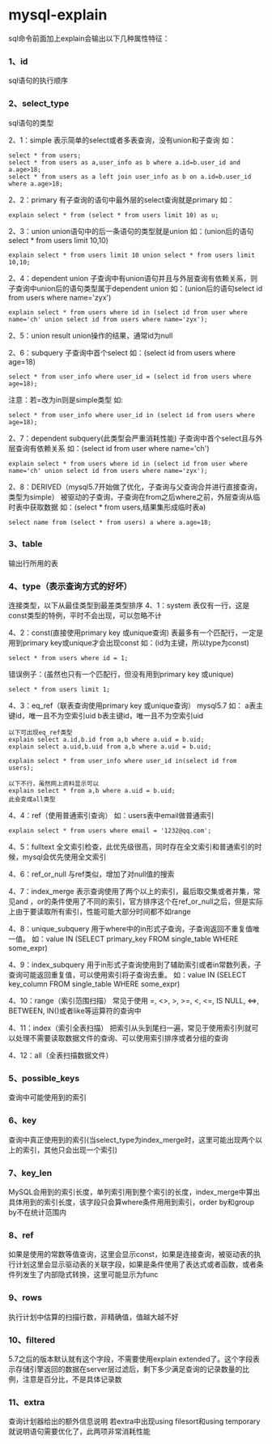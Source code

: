 # mysql-explain
sql命令前面加上explain会输出以下几种属性特征：

### 1、id
sql语句的执行顺序

### 2、select_type
sql语句的类型

2、1：simple
表示简单的select或者多表查询，没有union和子查询
如：
```
select * from users;
select * from users as a,user_info as b where a.id=b.user_id and a.age>18;
select * from users as a left join user_info as b on a.id=b.user_id where a.age>18;
```

2、2：primary
有子查询的语句中最外层的select查询就是primary
如：
```
explain select * from (select * from users limit 10) as u;
```

2、3：union
union语句中的后一条语句的类型就是union
如：(union后的语句select * from users limit 10,10)
```
explain select * from users limit 10 union select * from users limit 10,10;
```

2、4：dependent union
子查询中有union语句并且与外层查询有依赖关系，则子查询中union后的语句类型属于dependent union
如：(union后的语句select id from users where name='zyx')
```
explain select * from users where id in (select id from user where name='ch' union select id from users where name='zyx');
```

2、5：union result
union操作的结果，通常id为null

2、6：subquery
子查询中首个select
如：(select id from users where age=18)
```
select * from user_info where user_id = (select id from users where age=18);
```

注意：若=改为in则是simple类型
如:
```
select * from user_info where user_id in (select id from users where age=18);
```

2、7：dependent subquery(此类型会严重消耗性能)
子查询中首个select且与外层查询有依赖关系
如：(select id from user where name='ch')
```
explain select * from users where id in (select id from user where name='ch' union select id from users where name='zyx');
```

2、8：DERIVED（mysql5.7开始做了优化，子查询与父查询合并进行直接查询，类型为simple）
被驱动的子查询，子查询在from之后where之前，外层查询从临时表中获取数据
如：(select * from users,结果集形成临时表a)
```
select name from (select * from users) a where a.age=18;
```

### 3、table
输出行所用的表

### 4、type（表示查询方式的好坏）
连接类型，以下从最佳类型到最差类型排序
4、1：system
表仅有一行，这是const类型的特例，平时不会出现，可以忽略不计

4、2：const(直接使用primary key 或unique查询)
表最多有一个匹配行，一定是用到primary key或unique才会出现const
如：(id为主键，所以type为const)
```
select * from users where id = 1;
```

错误例子：(虽然也只有一个匹配行，但没有用到primary key 或unique)
```
select * from users limit 1;
```

4、3：eq_ref（联表查询使用primary key 或unique查询）
mysql5.7
如：
a表主键id，唯一且不为空索引uid
b表主键id，唯一且不为空索引uid
```
以下可出现eq_ref类型
explain select a.id,b.id from a,b where a.uid = b.uid;
explain select a.uid,b.uid from a,b where a.uid = b.uid;

explain select * from user_info where user_id in(select id from users);
```

```
以下不行，虽然网上资料显示可以
explain select * from a,b where a.uid = b.uid;
此会变成all类型
```

4、4：ref（使用普通索引查询）
如：users表中email做普通索引
```
explain select * from users where email = '1232@qq.com';
```

4、5：fulltext
全文索引检查，此优先级很高，同时存在全文索引和普通索引的时候，mysql会优先使用全文索引

4、6：ref_or_null
与ref类似，增加了对null值的搜索

4、7：index_merge
表示查询使用了两个以上的索引，最后取交集或者并集，常见and ，or的条件使用了不同的索引，官方排序这个在ref_or_null之后，但是实际上由于要读取所有索引，性能可能大部分时间都不如range

4、8：unique_subquery
用于where中的in形式子查询，子查询返回不重复值唯一值。
如：value IN (SELECT primary_key FROM single_table WHERE some_expr)

4、9：index_subquery
用于in形式子查询使用到了辅助索引或者in常数列表，子查询可能返回重复值，可以使用索引将子查询去重。
如：value IN (SELECT key_column FROM single_table WHERE some_expr)

4、10：range（索引范围扫描）
常见于使用 =, <>, >, >=, <, <=, IS NULL, <=>, BETWEEN, IN()或者like等运算符的查询中

4、11：index（索引全表扫描）
把索引从头到尾扫一遍，常见于使用索引列就可以处理不需要读取数据文件的查询、可以使用索引排序或者分组的查询

4、12：all（全表扫描数据文件）

### 5、possible_keys
查询中可能使用到的索引

### 6、key
查询中真正使用到的索引(当select_type为index_merge时，这里可能出现两个以上的索引，其他只会出现一个索引)

### 7、key_len
MySQL会用到的索引长度，单列索引用到整个索引的长度，index_merge中算出具体用到的索引长度，该字段只会算where条件用用到索引，order by和group by不在统计范围内

### 8、ref
如果是使用的常数等值查询，这里会显示const，如果是连接查询，被驱动表的执行计划这里会显示驱动表的关联字段，如果是条件使用了表达式或者函数，或者条件列发生了内部隐式转换，这里可能显示为func

### 9、rows
执行计划中估算的扫描行数，非精确值，值越大越不好

### 10、filtered
5.7之后的版本默认就有这个字段，不需要使用explain extended了。这个字段表示存储引擎返回的数据在server层过滤后，剩下多少满足查询的记录数量的比例，注意是百分比，不是具体记录数

### 11、extra
查询计划器给出的额外信息说明
若extra中出现using filesort和using temporary就说明语句需要优化了，此两项非常消耗性能



